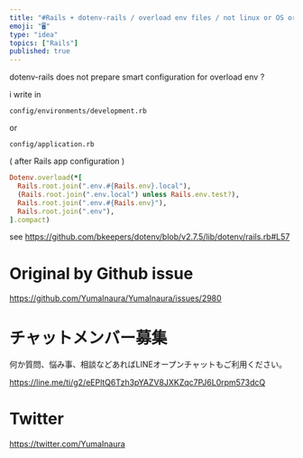 ```yaml
---
title: "#Rails + dotenv-rails / overload env files / not linux or OS or shell "
emoji: "🖥"
type: "idea"
topics: ["Rails"]
published: true
---
```



dotenv-rails does not prepare smart configuration for overload env ?

i write in 

`config/environments/development.rb`

or 

`config/application.rb`

( after Rails app configuration )

```rb
Dotenv.overload(*[
  Rails.root.join(".env.#{Rails.env}.local"),
  (Rails.root.join(".env.local") unless Rails.env.test?),
  Rails.root.join(".env.#{Rails.env}"),
  Rails.root.join(".env"),
].compact)
```

see 
https://github.com/bkeepers/dotenv/blob/v2.7.5/lib/dotenv/rails.rb#L57


# Original by Github issue

https://github.com/YumaInaura/YumaInaura/issues/2980








<!-- Update From Qiita API -->

# チャットメンバー募集


何か質問、悩み事、相談などあればLINEオープンチャットもご利用ください。

https://line.me/ti/g2/eEPltQ6Tzh3pYAZV8JXKZqc7PJ6L0rpm573dcQ





# Twitter


https://twitter.com/YumaInaura


<!-- Update From Qiita API -->


